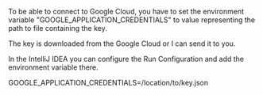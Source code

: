 To be able to connect to Google Cloud, you have 
to set the environment variable "GOOGLE_APPLICATION_CREDENTIALS" 
to value representing the path to file containing the key.

The key is downloaded from the Google Cloud or I can send it to you.

In the IntelliJ IDEA you can configure the Run Configuration 
and add the environment variable there.

GOOGLE_APPLICATION_CREDENTIALS=/location/to/key.json